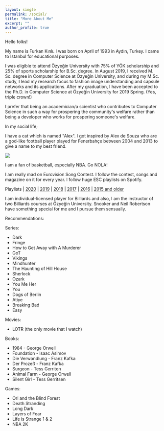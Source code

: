 ```yaml
---
layout: single
permalink: /social/
title: "More About Me"
excerpt: ""
author_profile: true
---
```


Hello folks!

My name is Furkan Kınlı. I was born on April of 1993 in Aydın, Turkey. I came to İstanbul for educational purposes.

I was eligible to attend Özyeğin University with 75% of YÖK scholarship and 25% of sports scholarship for B.Sc. degree. 
In August 2019, I received M. Sc. degree in Computer Science at Özyeğin University, and during my M.Sc. study, I lead my research focus to fashion image understanding and capsule networks and its applications. 
After my graduation, I have been accepted to the Ph.D. in Computer Science at Özyeğin University for 2019 Spring. (Yes, triple crown!)

I prefer that being an academician/a scientist who contributes to Computer Science in such a way for prospering the community's welfare rather than being a developer who works for prospering someone's welfare.

In my social life;

I have a cat which is named "Alex". I got inspired by Alex de Souza who are a god-like football player played for Fenerbahçe between 2004 and 2013 to give a name to my best friend.

![][alex]

I am a fan of basketball, especially NBA. Go NOLA!

I am really mad on Eurovision Song Contest. I follow the contest, songs and magazine on it for every year. I follow huge ESC playlists on Spotify. 

Playlists | [2020][link_20] | [2019][link_19] | [2018][link_18] | [2017][link_17] | [2016][link_16] | [2015 and older][link_15]

I am individual-licensed player for Billiards and also, I am the instructor of two Billiards courses at Özyeğin University. Snooker and Neil Robertson have something special for me and I pursue them sensually.

Recommendations:

Series:

*   Dark
*   Fringe
*   How to Get Away with A Murderer
*   GoT
*   Vikings
*   Mindhunter
*   The Haunting of Hill House
*   Sherlock
*   Ozark
*   You Me Her
*   You
*   Dogs of Berlin
*   Atiye
*   Breaking Bad
*   Easy

Movies:

*   LOTR (the only movie that I watch)

Books:

*   1984 - George Orwell
*   Foundation - Isaac Asimov
*   Die Verwandlung - Franz Kafka
*   Der Prozeß - Franz Kafka
*   Surgeon - Tess Gerriten
*   Animal Farm - George Orwell
*   Silent Girl - Tess Gerritsen

Games:

*   Ori and the Blind Forest
*   Death Stranding 
*   Long Dark
*   Layers of Fear
*   Life is Strange 1 & 2
*   NBA 2K


[link_15]: https://open.spotify.com/playlist/5iyfPnZqWnOiob2jxOnXLU?si=UNvvTjfCRci6sfEt6AC6_A
[link_16]: https://open.spotify.com/playlist/0VEtwmjx3FK77jWLlI16EV?si=9CIs94hmQyyuis7QU6zyPg
[link_17]: https://open.spotify.com/playlist/6Ey20ccpxRCd0AlaIuGJrB?si=dZs4fOXWT4O14isj-EUZag
[link_18]: https://open.spotify.com/playlist/5sxwk5T34E2l2Ng02lipHS?si=T_guMavBRWWxs4nX5lIxdg
[link_19]: https://open.spotify.com/playlist/3ZdQUt8Tmtt7oOU8UM2koe?si=cqGfCB4gSmiL6gC6X0RsXQ
[link_20]: https://open.spotify.com/playlist/37i9dQZF1DWVCKO3xAlT1Q?si=xihsYgOHQ2quQr0wECxs3Q
[link_git]: https://github.com/birdortyedi
[link_twitter]: https://twitter.com/birdortyedi
[link_linkedin]: https://www.linkedin.com/in/furkan-k%C4%B1nl%C4%B1-4b5648116/
[alex]: images/alex.JPG
